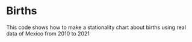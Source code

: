 # Births
This code shows how to make a stationality chart about births using real data of Mexico from 2010 to 2021
